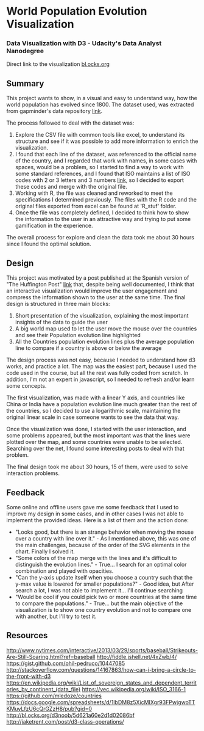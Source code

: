 # World Population Evolution Visualization
### Data Visualization with D3 - Udacity's Data Analyst Nanodegree

Direct link to the visualization [bl.ocks.org](http://bl.ocks.org/altrome/raw/ae6d6aa352f08ea339300cd38f5a8c9d/)

## Summary

This project wants to show, in a visual and easy to understand way, how the world population has evolved since 1800. The dataset used, was extracted from gapminder's data repository [link](https://docs.google.com/spreadsheets/d/1IbDM8z5XicMIXgr93FPwjgwoTTKMuyLfzU6cQrGZzH8/pub?gid=0).

The process followed to deal with the dataset was:

1. Explore the CSV file with common tools like excel, to understand its structure and see if it was possible to add more information to enrich the visualization. 
2. I found that each line of the dataset, was referenced to the official name of the country, and I regarded that work with names, in some cases with spaces, would be a problem, so I started to find a way to work with some standard references, and I found that ISO maintains a list of ISO codes with 2 or 3 letters and 3 numbers [link](https://en.wikipedia.org/wiki/List_of_sovereign_states_and_dependent_territories_by_continent_(data_file)), so I decided to export these codes and merge with the original file. 
3. Working with R, the file was cleaned and reworked to meet the specifications I determined previously. The files with the R code and the original files exported from excel can be found at 'R_stuf' folder.
4. Once the file was completely defined, I decided to think how to show the information to the user in an attractive way and trying to put some gamification in the experience.

The overall process for explore and clean the data took me about 30 hours since I found the optimal solution.

## Design

This project was motivated by a post published at the Spanish version of "The Huffington Post" [link](http://www.huffingtonpost.es/ansgar-seyfferth/la-poblacion-mundial-crec_b_9605508.html?ncid=tweetlnkeshpmg00000001) that, despite being well documented, I think that an interactive visualization would improve the user engagement and compress the information shown to the user at the same time. The final design is structured in three main blocks:

1. Short presentation of the visualization, explaining the most important insights of the data to guide the user
2. A big world map used to let the user move the mouse over the countries and see their Population evolution line highlighted 
3. All the Countries population evolution lines plus the average population line to compare if a country is above or below the average

The design process was not easy, because I needed to understand how d3 works, and practice a lot. The map was the easiest part, because I used the code used in the course, but all the rest was fully coded from scratch. In addition, I'm not an expert in javascript, so I needed to refresh and/or learn some concepts.

The first visualization, was made with a linear Y axis, and countries like China or India have a population evolution line much greater than the rest of the countries, so I decided to use a logarithmic scale, maintaining the original linear scale in case someone wants to see the data that way.

Once the visualization was done, I started with the user interaction, and some problems appeared, but the most important was that the lines were plotted over the map, and some countries were unable to be selected. Searching over the net, I found some interesting posts to deal with that problem.

The final design took me about 30 hours, 15 of them, were used to solve interaction problems.

## Feedback

Some online and offline users gave me some feedback that I used to improve my design in some cases, and in other cases I was not able to implement the provided ideas. Here is a list of them and the action done:

* "Looks good, but there is an strange behavior when moving the mouse over a country with line over it." - As I mentioned above, this was one of the main challenges, because of the order of the SVG elements in the chart. Finally I solved it.
* "Some colors of the map merge with the lines and it's difficult to distinguish the evolution lines." - True... I search for an optimal color combination and played with opacities. 
* "Can the y-axis update itself when you choose a country such that the y-max value is lowered for smaller populations?" - Good idea, but After search a lot, I was not able to implement it... I'll continue searching
* "Would be cool if you could pick two or more countries at the same time to compare the populations." - True... but the main objective of the visualization is to show one country evolution and not to compare one with another, but I'll try to test it.

## Resources

http://www.nytimes.com/interactive/2013/03/29/sports/baseball/Strikeouts-Are-Still-Soaring.html?ref=baseball 
http://fiddle.jshell.net/4xZwb/4/
https://gist.github.com/phil-pedruco/10447085
http://stackoverflow.com/questions/14167863/how-can-i-bring-a-circle-to-the-front-with-d3
https://en.wikipedia.org/wiki/List_of_sovereign_states_and_dependent_territories_by_continent_(data_file)
https://vec.wikipedia.org/wiki/ISO_3166-1
https://github.com/mledoze/countries
https://docs.google.com/spreadsheets/d/1IbDM8z5XicMIXgr93FPwjgwoTTKMuyLfzU6cQrGZzH8/pub?gid=0
http://bl.ocks.org/d3noob/5d621a60e2d1d02086bf
http://jaketrent.com/post/d3-class-operations/